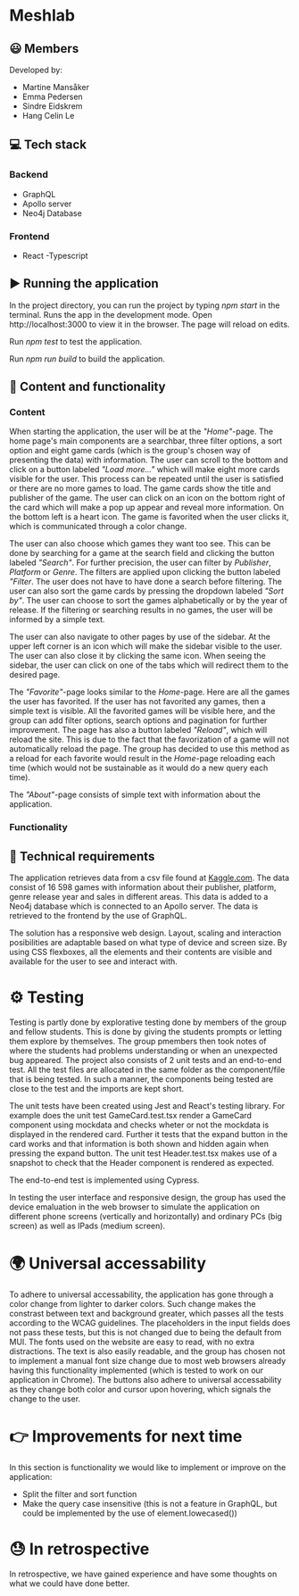 # Meshlab

## 😃 Members

Developed by:

- Martine Mansåker
- Emma Pedersen
- Sindre Eidskrem
- Hang Celin Le

## :computer: Tech stack

### Backend

- GraphQL
- Apollo server
- Neo4j Database

### Frontend

- React -Typescript

## :arrow_forward: Running the application

In the project directory, you can run the project by typing *npm start* in the terminal.
Runs the app in the development mode.
Open http://localhost:3000 to view it in the browser.
The page will reload on edits.

Run *npm test* to test the application.

Run *npm run build* to build the application.


## :page_with_curl: Content and functionality

### Content

When starting the application, the user will be at the *"Home"*-page. 
The home page's main components are a searchbar, three filter options, a sort option and eight game cards (which is the group's chosen way of presenting the data) with information. The user can scroll to the bottom and click on a button labeled *"Load more..."* which will make eight more cards visible for the user. This process can be repeated until the user is satisfied or there are no more games to load. The game cards show the title and publisher of the game. The user can click on an icon on the bottom right of the card which will make a pop up appear and reveal more information. On the bottom left is a heart icon. The game is favorited when the user clicks it, which is communicated through a color change.

The user can also choose which games they want too see. This can be done by searching for a game at the search field and clicking the button labeled *"Search"*. For further precision, the user can filter by *Publisher*, *Platform* or *Genre*. The filters are applied upon clicking the button labeled *"Filter*. The user does not have to have done a search before filtering. The user can also sort the game cards by pressing the dropdown labeled *"Sort by"*. The user can choose to sort the games alphabetically or by the year of release. If the filtering or searching results in no games, the user will be informed by a simple text. 

The user can also navigate to other pages by use of the sidebar. At the upper left corner is an icon which will make the sidebar visible to the user. The user can also close it by clicking the same icon. When seeing the sidebar, the user can click on one of the tabs which will redirect them to the desired page. 

The *"Favorite"*-page looks similar to the *Home*-page. Here are all the games the user has favorited. If the user has not favorited any games, then a simple text is visible. All the favorited games will be visible here, and the group can add filter options, search options and pagination for further improvement. The page has also a button labeled *"Reload"*, which will reload the site. This is due to the fact that the favorization of a game will not automatically reload the page. The group has decided to use this method as a reload for each favorite would result in the *Home*-page reloading each time (which would not be sustainable as it would do a new query each time).  

The *"About"*-page consists of simple text with information about the application. 

###  Functionality

## :wrench: Technical requirements

The application retrieves data from a csv file found at [Kaggle.com](https://www.kaggle.com/datasets/gregorut/videogamesales?resource=download). The data consist of 16 598 games with information about their publisher, platform, genre release year and sales in different areas. This data is added to a Neo4j database which is connected to an Apollo server. The data is retrieved to the frontend by the use of GraphQL. 

The solution has a responsive web design. Layout, scaling and interaction posibilities are adaptable based on what type of device and screen size. By using CSS flexboxes, all the elements and their contents are visible and available for the user to see and interact with.

# :gear: Testing

Testing is partly done by explorative testing done by members of the group and fellow students. This is done by giving the students prompts or letting them explore by themselves. The group pmembers then took notes of where the students had problems understanding or when an unexpected bug appeared. The project also consists of 2 unit tests and an end-to-end test. All the test files are allocated in the same folder as the component/file that is being tested. In such a manner, the components being tested are close to the test and the imports are kept short. 

The unit tests have been created using Jest and React's testing library. For example does the unit test GameCard.test.tsx render a GameCard component using mockdata and checks wheter or not the mockdata is displayed in the rendered card. Further it tests that the expand button in the card works and that information is both shown and hidden again when pressing the expand button. The unit test Header.test.tsx makes use of a snapshot to check that the Header component is rendered as expected. 

The end-to-end test is implemented using Cypress. 

In testing the user interface and responsive design, the group has used the device emaluation in the web browser to simulate the application on different phone screens (vertically and horizontally) and ordinary PCs (big screen) as well as IPads (medium screen).

# :earth_africa: Universal accessability

To adhere to universal accessability, the application has gone through a color change from lighter to darker colors. Such change makes the constrast between text and background greater, which passes all the tests according to the WCAG guidelines. The placeholders in the input fields does not pass these tests, but this is not changed due to being the default from MUI. The fonts used on the website are easy to read, with no extra distractions. The text is also easily readable, and the group has chosen not to implement a manual font size change due to most web browsers already having this functionality implemented (which is tested to work on our application in Chrome). The buttons also adhere to universal accessability as they change both color and cursor upon hovering, which signals the change to the user. 


# :point_right: Improvements for next time

In this section is functionality we would like to implement or improve on the application:

- Split the filter and sort function 
- Make the query case insensitive (this is not a feature in GraphQL, but could be implemented by the use of element.lowecased())

# :sweat: In retrospective

In retrospective, we have gained experience and have some thoughts on what we could have done better. 
